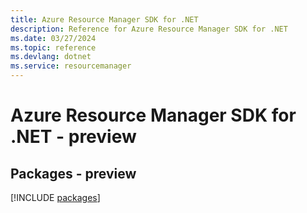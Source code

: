 ```yaml
---
title: Azure Resource Manager SDK for .NET
description: Reference for Azure Resource Manager SDK for .NET
ms.date: 03/27/2024
ms.topic: reference
ms.devlang: dotnet
ms.service: resourcemanager
---
```

# Azure Resource Manager SDK for .NET - preview
## Packages - preview
[!INCLUDE [packages](resource-manager-index.md)]